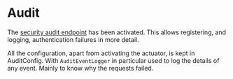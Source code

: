 # Audit

The [security audit endpoint](http://localhost:8080/actuator/auditevents) has been activated. This allows registering, and logging, authentication failures in more detail.

All the configuration, apart from activating the actuator, is kept in AuditConfig. With `AuditEventLogger` in particular used to log the details of any event. Mainly to know why the requests failed.